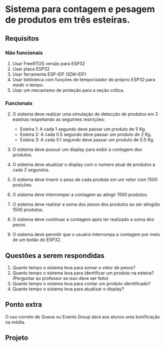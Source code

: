 # Sistema para contagem e pesagem de produtos em três esteiras.

## Requisitos

### Não funcionais
1. Usar FreeRTOS versão para ESP32
1. Usar placa ESP32
1. Usar ferramenta ESP-IDF (SDK-IDF)
1. Usar biblioteca com funções de temporizador do próprio ESP32 para medir o tempo.
1. Usar um mecanismo de proteção para a seção crítica.

### Funcionais
2. O sistema deve realizar uma simulação de detecção de produtos em 3 esteiras respeitando as seguintes restrições:
   + Esteira 1: A cada 1 segundo deve passar um produto de 5 Kg.
   + Esteira 2: A cada 0.5 segundo deve passar um produto de 2 Kg.
   + Esteira 3: A cada 0.1 segundo deve passar um produto de 0.5 Kg.
   
2. O sistema deve possuir um display para exibir a contagem dos produtos.
2. O sistema deve atualizar o display com o numero atual de produtos a cada 2 segundos.
2. O sistema deve inserir o peso de cada produto em um vetor com 1500 posições.
2. O sistema deve interromper a contagem ao atingir 1500 produtos.
2. O sistema deve realizar a soma dos pesos dos produtos ao ser atingido 1500 produtos.
2. O sistema deve continuar a contagem após ter realizado a soma dos pesos.
2. O sistema deve permitir que o usuário interrompa a contagem por meio de um botão do ESP32.


## Questões a serem respondidas 

1. Quanto tempo o sistema leva para somar o vetor de pesos?
1. Quanto tempo o sistema leva para identificar um produto na esteira? (Perguntar ao professor se isso deve ser feito)
1. Quanto tempo o sistema leva para contar um produto identificado? 
1. Quanto tempo o sistema leva para atualizar o display?


## Ponto extra

O uso correto de Queue ou Events Group dará aos alunos uma bonificação na média.

## Projeto

